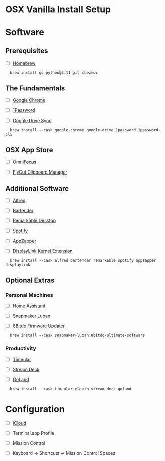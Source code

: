 # OSX Vanilla Install Setup

# Software

## Prerequisites

- [ ] [Homebrew](https://github.com/Homebrew/brew/releases/latest)

```
  brew install go python@3.11 git chezmoi
```

## The Fundamentals

- [ ] [Google Chrome](https://www.google.com/chrome/)

- [ ] [1Password](https://1password.com/downloads/mac/)

- [ ] [Google Drive Sync](https://www.google.com/drive/download/)

```
  brew install --cask google-chrome google-drive 1password 1password-cli
```

## OSX App Store

- [ ] [OmniFocus](https://apps.apple.com/ie/app/omnifocus-4/id1542143627)

- [ ] [FlyCut Clipboard Manager](https://itunes.apple.com/ie/app/flycut-clipboard-manager/id442160987?mt=12)

## Additional Software

- [ ] [Alfred](https://www.alfredapp.com/)

- [ ] [Bartender](https://www.macbartender.com/)

- [ ] [Remarkable Desktop](https://downloads.remarkable.com/)

- [ ] [Spotify](https://www.spotify.com/ie/download/)

- [ ] [AppZapper](https://www.appzapper.com)

- [ ] [DisplayLink Kernel Extension](https://www.synaptics.com/products/displaylink-graphics/downloads)

```
  brew install --cask alfred bartender remarkable spotify appzapper displaylink
```

## Optional Extras

### Personal Machines

- [ ] [Home Assistant](https://apps.apple.com/ie/app/home-assistant/id1099568401)

- [ ] [Snapmaker Luban](https://luban.xyz/)

- [ ] [8Bitdo Firmware Updater](https://support.8bitdo.com/firmware-updater.html)

```
  brew install --cask snapmaker-luban 8bitdo-ultimate-software
```

### Productivity

- [ ] [Timeular](https://timeular.com/download/)

- [ ] [Stream Deck](https://www.elgato.com/us/en/s/downloads)

- [ ] [GoLand](https://jetbrains.com/go)

```
  brew install --cask timeular elgato-stream-deck goland
```

# Configuration

- [ ] [iCloud](https://www.icloud.com)

- [ ] Terminal.app Profile

- [ ] Mission Control

- [ ] Keyboard -> Shortcuts -> Mission Control Spaces
